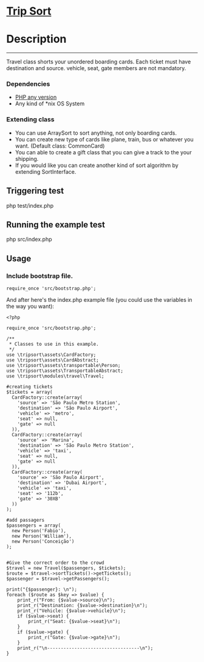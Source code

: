 [Trip Sort](https://github.com/messhias/tripsorter)
==============================================
# Description
----------------------------------------------
Travel class shorts your unordered boarding cards.
Each ticket must have destination and source.
vehicle, seat, gate members are not mandatory.

### Dependencies
- [PHP any version](http://php.net/)
- Any kind of *nix OS System

### Extending class
* You can use ArraySort to sort anything, not only boarding cards.
* You can create new type of cards like plane, train, bus or whatever you want. (Default class: CommonCard)
* You can able to create a gift class that you can give a track to the your shipping.
* If you would like you can create another kind of sort algorithm by extending SortInterface.

Triggering test
----------------------------------------------
php test/index.php

Running the example test
----------------------------------------------
php src/index.php

Usage
----------------------------------------------
### Include bootstrap file.
    require_once 'src/bootstrap.php';

And after here's the index.php example file (you could use the variables in the way you want):
```
<?php

require_once 'src/bootstrap.php';

/**
 * Classes to use in this example.
 */
use \tripsort\assets\CardFactory;
use \tripsort\assets\CardAbstract;
use \tripsort\assets\transportable\Person;
use \tripsort\assets\TransportableAbstract;
use \tripsort\modules\travel\Travel;

#creating tickets
$tickets = array(
  CardFactory::create(array(
    'source' => 'São Paulo Metro Station',
    'destination' => 'São Paulo Airport',
    'vehicle' => 'metro',
    'seat' => null,
    'gate' => null
  )),
  CardFactory::create(array(
    'source' => 'Marina',
    'destination' => 'São Paulo Metro Station',
    'vehicle' => 'taxi',
    'seat' => null,
    'gate' => null
  )),
  CardFactory::create(array(
    'source' => 'São Paulo Airport',
    'destination' => 'Dubai Airport',
    'vehicle' => 'taxi',
    'seat' => '112b',
    'gate' => '30XB'
  ))
);

#add passagers
$passengers = array(
  new Person('Fabio'),
  new Person('William'),
  new Person('Conceição')
);


#Give the correct order to the crowd
$travel = new Travel($passengers, $tickets);
$route = $travel->sortTickets()->getTickets();
$passenger = $travel->getPassengers();

print("{$passenger}: \n");
foreach ($route as $key => $value) {
    print_r("From: {$value->source}\n");
    print_r("Destination: {$value->destination}\n");
    print_r("Vehicle: {$value->vehicle}\n");
    if ($value->seat) {
        print_r("Seat: {$value->seat}\n");
    }
    if ($value->gate) {
        print_r("Gate: {$value->gate}\n");
    }
    print_r("\n----------------------------------\n");
}
```
